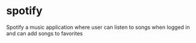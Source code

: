 # spotify
Spotify a music application where user can listen to songs when logged in and can add songs to favorites
